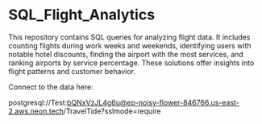 # SQL_Flight_Analytics
This repository contains SQL queries for analyzing flight data. It includes counting flights during work weeks and weekends, identifying users with notable hotel discounts, finding the airport with the most services, and ranking airports by service percentage. These solutions offer insights into flight patterns and customer behavior.

Connect to the data here:

postgresql://Test:bQNxVzJL4g6u@ep-noisy-flower-846766.us-east-2.aws.neon.tech/TravelTide?sslmode=require
